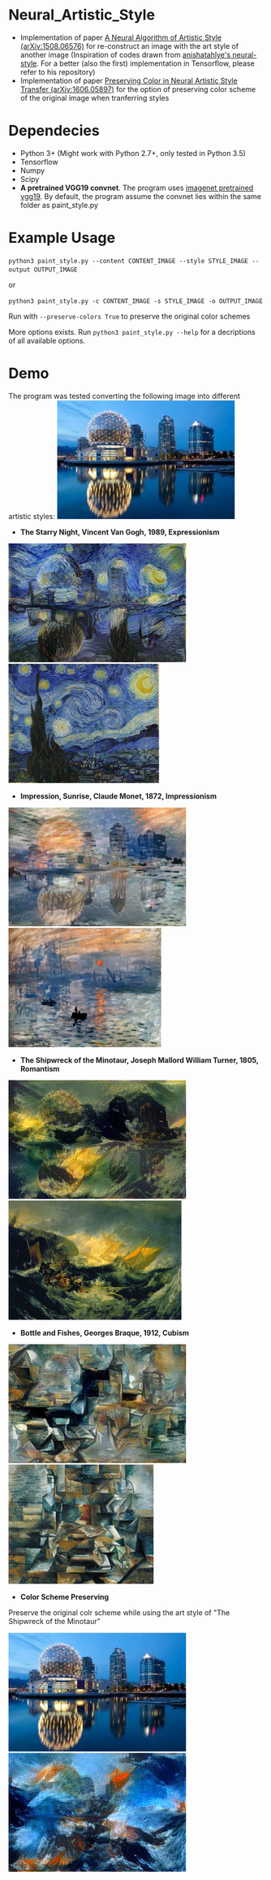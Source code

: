 # Neural_Artistic_Style
- Implementation of paper [A Neural Algorithm of Artistic Style (arXiv:1508.06576)][paper] for re-construct an image with the art style of another image (Inspiration of codes drawn from [anishatahlye's neural-style][repo]. For a better (also the first) implementation in Tensorflow, please refer to his repository)
- Implementation of paper [Preserving Color in Neural Artistic Style Transfer (arXiv:1606.05897)][paper2] for the option of preserving color scheme of the original image when tranferring styles

# Dependecies
- Python 3+ (Might work with Python 2.7+, only tested in Python 3.5)
- Tensorflow
- Numpy
- Scipy
- <b>A pretrained VGG19 convnet</b>. The program uses [imagenet pretrained vgg19][vgg]. By default, the program assume the convnet lies within the same folder as paint_style.py

# Example Usage
`python3 paint_style.py --content CONTENT_IMAGE --style STYLE_IMAGE --output OUTPUT_IMAGE`

or

`python3 paint_style.py -c CONTENT_IMAGE -s STYLE_IMAGE -o OUTPUT_IMAGE`

Run with `--preserve-colors True` to preserve the original color schemes

More options exists. Run `python3 paint_style.py --help` for a decriptions of all available options.


# Demo
The program was tested converting the following image into different artistic styles:
![content](https://github.com/everfor/Neural_Artistic_Style/blob/master/demo/content.jpg)

- <b>The Starry Night, Vincent Van Gogh, 1989, Expressionism</b>

![out-1](https://github.com/everfor/Neural_Artistic_Style/blob/master/demo/out-1.jpg)
<img src="https://github.com/everfor/Neural_Artistic_Style/blob/master/demo/the_starry_night.jpg" height="235"/>


- <b>Impression, Sunrise, Claude Monet, 1872, Impressionism</b>

![out-3](https://github.com/everfor/Neural_Artistic_Style/blob/master/demo/out-3.jpg)
<img src="https://github.com/everfor/Neural_Artistic_Style/blob/master/demo/sunrise.jpg" height="235"/>


- <b>The Shipwreck of the Minotaur, Joseph Mallord William Turner, 1805, Romantism</b>

![out-2](https://github.com/everfor/Neural_Artistic_Style/blob/master/demo/out-2.jpg)
<img src="https://github.com/everfor/Neural_Artistic_Style/blob/master/demo/the_shipwreck_of_the_minotaur.jpg" height="235"/>


- <b>Bottle and Fishes, Georges Braque, 1912, Cubism</b>

![out-4](https://github.com/everfor/Neural_Artistic_Style/blob/master/demo/out-4.jpg)
<img src="https://github.com/everfor/Neural_Artistic_Style/blob/master/demo/bottle_and_fishes.jpg" height="235"/>


- <b>Color Scheme Preserving</b>

Preserve the original colr scheme while using the art style of "The Shipwreck of the Minotaur"

![content](https://github.com/everfor/Neural_Artistic_Style/blob/master/demo/content.jpg)
![out-5](https://github.com/everfor/Neural_Artistic_Style/blob/master/demo/out-5.jpg)

[paper]: https://arxiv.org/abs/1508.06576
[paper2]: https://arxiv.org/abs/1606.05897
[repo]: https://github.com/anishathalye/neural-style
[vgg]: http://www.vlfeat.org/matconvnet/models/beta16/imagenet-vgg-verydeep-19.mat
